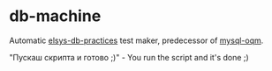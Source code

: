 # db-machine
Automatic [elsys-db-practices](https://github.com/thebravoman/elsys-db-practices) test maker, 
predecessor of [mysql-oqm](https://github.com/NoHomey/mysql-oqm).

"Пускаш скрипта и готово ;)" - You run the script and it's done ;)
